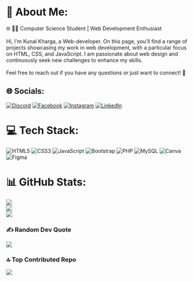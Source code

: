 # 💫 About Me:
🌐 👨‍💻 Computer Science Student | Web Development Enthusiast<br><br>Hi, I'm Kunal Kharga, a Web-developer. On this page, you'll find a range of projects showcasing my work in web development, with a particular focus on HTML, CSS, and JavaScript. I am passionate about web design and continuously seek new challenges to enhance my skills.<br><br>Feel free to reach out if you have any questions or just want to connect! 🚀


## 🌐 Socials:
[![Discord](https://img.shields.io/badge/Discord-%237289DA.svg?logo=discord&logoColor=white)](https://discord.gg/https://discord.gg/Ucz22wCvav) [![Facebook](https://img.shields.io/badge/Facebook-%231877F2.svg?logo=Facebook&logoColor=white)](https://facebook.com/https://www.facebook.com/profile.php?id=100006884867621) [![Instagram](https://img.shields.io/badge/Instagram-%23E4405F.svg?logo=Instagram&logoColor=white)](https://instagram.com/khargakunal) [![LinkedIn](https://img.shields.io/badge/LinkedIn-%230077B5.svg?logo=linkedin&logoColor=white)](https://linkedin.com/in/https://www.linkedin.com/in/kunalkharga/) 

# 💻 Tech Stack:
![HTML5](https://img.shields.io/badge/html5-%23E34F26.svg?style=for-the-badge&logo=html5&logoColor=white) ![CSS3](https://img.shields.io/badge/css3-%231572B6.svg?style=for-the-badge&logo=css3&logoColor=white) ![JavaScript](https://img.shields.io/badge/javascript-%23323330.svg?style=for-the-badge&logo=javascript&logoColor=%23F7DF1E) ![Bootstrap](https://img.shields.io/badge/bootstrap-%238511FA.svg?style=for-the-badge&logo=bootstrap&logoColor=white) ![PHP](https://img.shields.io/badge/php-%23777BB4.svg?style=for-the-badge&logo=php&logoColor=white) ![MySQL](https://img.shields.io/badge/mysql-4479A1.svg?style=for-the-badge&logo=mysql&logoColor=white) ![Canva](https://img.shields.io/badge/Canva-%2300C4CC.svg?style=for-the-badge&logo=Canva&logoColor=white) ![Figma](https://img.shields.io/badge/figma-%23F24E1E.svg?style=for-the-badge&logo=figma&logoColor=white) 
# 📊 GitHub Stats:
![](https://github-readme-stats.vercel.app/api?username=Kunalkharga&theme=merko&hide_border=true&include_all_commits=false&count_private=false)<br/>
![](https://github-readme-streak-stats.herokuapp.com/?user=Kunalkharga&theme=merko&hide_border=true)<br/>
![](https://github-readme-stats.vercel.app/api/top-langs/?username=Kunalkharga&theme=merko&hide_border=true&include_all_commits=false&count_private=false&layout=compact)

### ✍️ Random Dev Quote
![](https://quotes-github-readme.vercel.app/api?type=horizontal&theme=gruvbox)

### 🔝 Top Contributed Repo
![](https://github-contributor-stats.vercel.app/api?username=Kunalkharga&limit=5&theme=radical&combine_all_yearly_contributions=true)

<!-- Proudly created with GPRM ( https://gprm.itsvg.in ) -->
